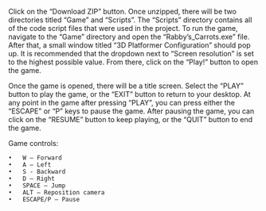 Click on the “Download ZIP” button. Once unzipped, there will be two directories titled “Game” and “Scripts”. The “Scripts” directory contains all of the code script files that were used in the project. To run the game, navigate to the “Game” directory and open the “Rabby’s_Carrots.exe” file. After that, a small window titled “3D Platformer Configuration” should pop up. It is recommended that the dropdown next to “Screen resolution” is set to the highest possible value. From there, click on the “Play!” button to open the game.

Once the game is opened, there will be a title screen. Select the “PLAY” button to play the game, or the “EXIT” button to return to your desktop. At any point in the game after pressing “PLAY”, you can press either the “ESCAPE” or “P” keys to pause the game. After pausing the game, you can click on the “RESUME” button to keep playing, or the “QUIT” button to end the game.

Game controls:

	•	W – Forward
	•	A – Left
	•	S - Backward
	•	D – Right
	•	SPACE – Jump
	•	ALT – Reposition camera
	•	ESCAPE/P – Pause

